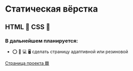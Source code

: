 # Статическая вёрстка

## HTML 🔴 CSS 🔵

### В дальнейшем планируется:
* ⭕️ 📱  💻  🖥️ сделать страницу адаптивной или резиновой


[Страница проекта 🟦](https://navi113.github.io/p1_how_to_study_1-2/) 